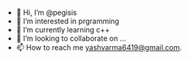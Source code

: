 - 👋 Hi, I’m @pegisis
- 👀 I’m interested in prgramming
- 🌱 I’m currently learning c++
- 💞️ I’m looking to collaborate on ...
- 📫 How to reach me yashvarma6419@gmail.com.

<!---
pegisis/pegisis is a ✨ special ✨ repository because its `README.md` (this file) appears on your GitHub profile.
You can click the Preview link to take a look at your changes.
--->
